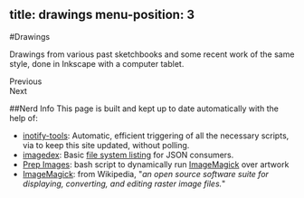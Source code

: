 title: drawings
menu-position: 3
---

#Drawings

Drawings from various past sketchbooks and some recent work of the same style,
done in Inkscape with a computer tablet.

<div id="filmstrip"></div><!--//#filmstrip-->
<div id="prev-page" class="button slider" title="Previous Page of Slides">Previous</div>
<div id="sliderjs"></div><!--//#sliderjs-->
<div id="next-page" class="button slider"title="Next Page of Slides">Next</div>

##Nerd Info
This page is built and kept up to date automatically with the help
of:

* [inotify-tools][inotify]: Automatic, efficient triggering of all the
  necessary scripts, via to keep this site updated, without polling.
* [imagedex][]: Basic [file system listing][jsondrawings] for JSON consumers.
* [Prep Images][prepimg]: bash script to dynamically run [ImageMagick][] over
  artwork
* [ImageMagick][]: from Wikipedia, "*an open source software suite for
  displaying, converting, and editing raster image files.*"

[inotify]: https://github.com/rvoicilas/inotify-tools/wiki/
[imagedex]: https://github.com/jzacsh/imagedex
[jsondrawings]: http://content.jzacsh.com/drawings/imagedex.json
[ImageMagick]: https://github.com/jzacsh/bin/blob/master/share/prep_images
[prepimg]: https://github.com/jzacsh/bin/blob/master/share/prep_images
